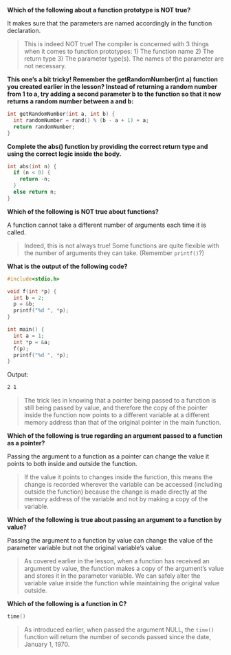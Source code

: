 **Which of the following about a function prototype is NOT true?**

It makes sure that the parameters are named accordingly in the function declaration.

> This is indeed NOT true! The compiler is concerned with 3 things when it comes to function prototypes: 1) The function name 2) The return type 3) The parameter type(s). The names of the parameter are not necessary.

**This one’s a bit tricky! Remember the getRandomNumber(int a) function you created earlier in the lesson? Instead of returning a random number from 1 to a, try adding a second parameter b to the function so that it now returns a random number between a and b:**

```c
int getRandomNumber(int a, int b) {
  int randomNumber = rand() % (b - a + 1) + a;
  return randomNumber;
}
```

**Complete the abs() function by providing the correct return type and using the correct logic inside the body.**

```c
int abs(int n) {
  if (n < 0) {
    return -n;
  }
  else return n;
}
```

**Which of the following is NOT true about functions?**

A function cannot take a different number of arguments each time it is called.

> Indeed, this is not always true! Some functions are quite flexible with the number of arguments they can take. (Remember `printf()`?)

**What is the output of the following code?**

```c
#include<stdio.h>

void f(int *p) {
  int b = 2;
  p = &b;
  printf("%d ", *p);
}

int main() {
  int a = 1;
  int *p = &a;
  f(p);
  printf("%d ", *p);
}
```
Output:

```bash
2 1
```

> The trick lies in knowing that a pointer being passed to a function is still being passed by value, and therefore the copy of the pointer inside the function now points to a different variable at a different memory address than that of the original pointer in the main function.

**Which of the following is true regarding an argument passed to a function as a pointer?**

Passing the argument to a function as a pointer can change the value it points to both inside and outside the function.

> If the value it points to changes inside the function, this means the change is recorded wherever the variable can be accessed (including outside the function) because the change is made directly at the memory address of the variable and not by making a copy of the variable.

**Which of the following is true about passing an argument to a function by value?**

Passing the argument to a function by value can change the value of the parameter variable but not the original variable’s value.

> As covered earlier in the lesson, when a function has received an argument by value, the function makes a copy of the argument’s value and stores it in the parameter variable. We can safely alter the variable value inside the function while maintaining the original value outside.

**Which of the following is a function in C?**

```c
time()
```

> As introduced earlier, when passed the argument NULL, the `time()` function will return the number of seconds passed since the date, January 1, 1970.
